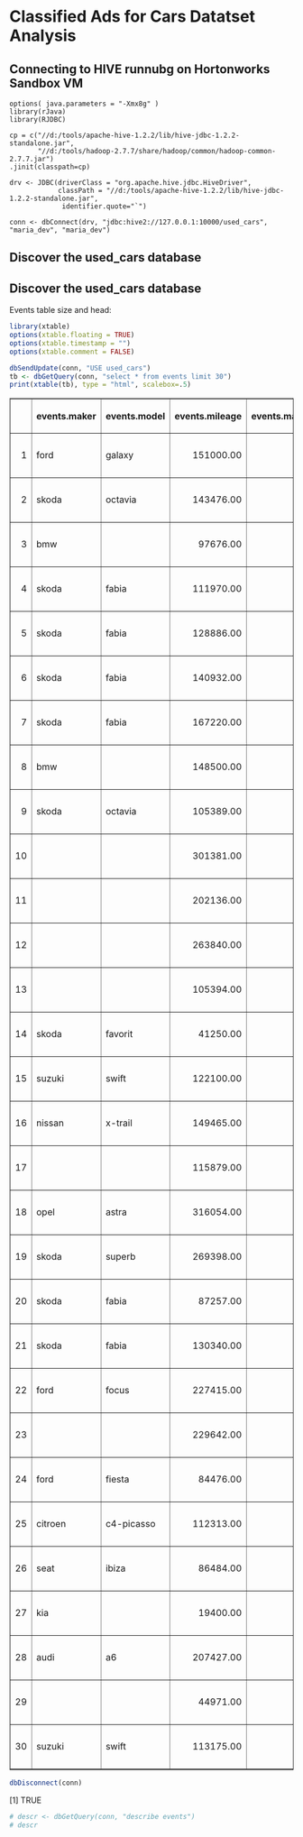 Classified Ads for Cars Datatset Analysis
================

## Connecting to HIVE runnubg on Hortonworks Sandbox VM

    options( java.parameters = "-Xmx8g" )
    library(rJava)
    library(RJDBC)
     
    cp = c("//d:/tools/apache-hive-1.2.2/lib/hive-jdbc-1.2.2-standalone.jar",
           "//d:/tools/hadoop-2.7.7/share/hadoop/common/hadoop-common-2.7.7.jar")
    .jinit(classpath=cp) 
     
    drv <- JDBC(driverClass = "org.apache.hive.jdbc.HiveDriver",
                classPath = "//d:/tools/apache-hive-1.2.2/lib/hive-jdbc-1.2.2-standalone.jar",
                 identifier.quote="`")
     
    conn <- dbConnect(drv, "jdbc:hive2://127.0.0.1:10000/used_cars", "maria_dev", "maria_dev")

## Discover the used\_cars database

## Discover the used\_cars database

Events table size and head:

``` r
library(xtable)
options(xtable.floating = TRUE)
options(xtable.timestamp = "")
options(xtable.comment = FALSE)

dbSendUpdate(conn, "USE used_cars")
tb <- dbGetQuery(conn, "select * from events limit 30")
print(xtable(tb), type = "html", scalebox=.5)
```

<table border="1">

<tr>

<th>

</th>

<th>

events.maker

</th>

<th>

events.model

</th>

<th>

events.mileage

</th>

<th>

events.manufacture\_year

</th>

<th>

events.engine\_displacement

</th>

<th>

events.engine\_power

</th>

<th>

events.body\_type

</th>

<th>

events.color\_slug

</th>

<th>

events.stk\_year

</th>

<th>

events.transmission

</th>

<th>

events.door\_count

</th>

<th>

events.seat\_count

</th>

<th>

events.fuel\_type

</th>

<th>

events.date\_created

</th>

<th>

events.date\_last\_seen

</th>

<th>

events.price\_eur

</th>

</tr>

<tr>

<td align="right">

1

</td>

<td>

ford

</td>

<td>

galaxy

</td>

<td align="right">

151000.00

</td>

<td align="right">

2011.00

</td>

<td align="right">

2000.00

</td>

<td align="right">

103.00

</td>

<td>

</td>

<td>

</td>

<td>

None

</td>

<td>

man

</td>

<td align="right">

5.00

</td>

<td align="right">

7.00

</td>

<td>

diesel

</td>

<td>

2015-11-14 18:10:06.838

</td>

<td>

2016-01-27 20:40:15.463

</td>

<td align="right">

10584.75

</td>

</tr>

<tr>

<td align="right">

2

</td>

<td>

skoda

</td>

<td>

octavia

</td>

<td align="right">

143476.00

</td>

<td align="right">

2012.00

</td>

<td align="right">

2000.00

</td>

<td align="right">

81.00

</td>

<td>

</td>

<td>

</td>

<td>

None

</td>

<td>

man

</td>

<td align="right">

5.00

</td>

<td align="right">

5.00

</td>

<td>

diesel

</td>

<td>

2015-11-14 18:10:06.853

</td>

<td>

2016-01-27 20:40:15.463

</td>

<td align="right">

8882.31

</td>

</tr>

<tr>

<td align="right">

3

</td>

<td>

bmw

</td>

<td>

</td>

<td align="right">

97676.00

</td>

<td align="right">

2010.00

</td>

<td align="right">

1995.00

</td>

<td align="right">

85.00

</td>

<td>

</td>

<td>

</td>

<td>

None

</td>

<td>

man

</td>

<td align="right">

5.00

</td>

<td align="right">

5.00

</td>

<td>

diesel

</td>

<td>

2015-11-14 18:10:06.861

</td>

<td>

2016-01-27 20:40:15.463

</td>

<td align="right">

12065.06

</td>

</tr>

<tr>

<td align="right">

4

</td>

<td>

skoda

</td>

<td>

fabia

</td>

<td align="right">

111970.00

</td>

<td align="right">

2004.00

</td>

<td align="right">

1200.00

</td>

<td align="right">

47.00

</td>

<td>

</td>

<td>

</td>

<td>

None

</td>

<td>

man

</td>

<td align="right">

5.00

</td>

<td align="right">

5.00

</td>

<td>

gasoline

</td>

<td>

2015-11-14 18:10:06.872

</td>

<td>

2016-01-27 20:40:15.463

</td>

<td align="right">

2960.77

</td>

</tr>

<tr>

<td align="right">

5

</td>

<td>

skoda

</td>

<td>

fabia

</td>

<td align="right">

128886.00

</td>

<td align="right">

2004.00

</td>

<td align="right">

1200.00

</td>

<td align="right">

47.00

</td>

<td>

</td>

<td>

</td>

<td>

None

</td>

<td>

man

</td>

<td align="right">

5.00

</td>

<td align="right">

5.00

</td>

<td>

gasoline

</td>

<td>

2015-11-14 18:10:06.88

</td>

<td>

2016-01-27 20:40:15.463

</td>

<td align="right">

2738.71

</td>

</tr>

<tr>

<td align="right">

6

</td>

<td>

skoda

</td>

<td>

fabia

</td>

<td align="right">

140932.00

</td>

<td align="right">

2003.00

</td>

<td align="right">

1200.00

</td>

<td align="right">

40.00

</td>

<td>

</td>

<td>

</td>

<td>

None

</td>

<td>

man

</td>

<td align="right">

5.00

</td>

<td align="right">

5.00

</td>

<td>

gasoline

</td>

<td>

2015-11-14 18:10:06.894

</td>

<td>

2016-01-27 20:40:15.463

</td>

<td align="right">

1628.42

</td>

</tr>

<tr>

<td align="right">

7

</td>

<td>

skoda

</td>

<td>

fabia

</td>

<td align="right">

167220.00

</td>

<td align="right">

2001.00

</td>

<td align="right">

1400.00

</td>

<td align="right">

74.00

</td>

<td>

</td>

<td>

</td>

<td>

None

</td>

<td>

man

</td>

<td align="right">

5.00

</td>

<td align="right">

5.00

</td>

<td>

gasoline

</td>

<td>

2015-11-14 18:10:06.915

</td>

<td>

2016-01-27 20:40:15.463

</td>

<td align="right">

2072.54

</td>

</tr>

<tr>

<td align="right">

8

</td>

<td>

bmw

</td>

<td>

</td>

<td align="right">

148500.00

</td>

<td align="right">

2009.00

</td>

<td align="right">

2000.00

</td>

<td align="right">

130.00

</td>

<td>

</td>

<td>

</td>

<td>

None

</td>

<td>

auto

</td>

<td align="right">

5.00

</td>

<td align="right">

5.00

</td>

<td>

diesel

</td>

<td>

2015-11-14 18:10:06.924

</td>

<td>

2016-01-27 20:40:15.463

</td>

<td align="right">

10547.74

</td>

</tr>

<tr>

<td align="right">

9

</td>

<td>

skoda

</td>

<td>

octavia

</td>

<td align="right">

105389.00

</td>

<td align="right">

2003.00

</td>

<td align="right">

1900.00

</td>

<td align="right">

81.00

</td>

<td>

</td>

<td>

</td>

<td>

None

</td>

<td>

man

</td>

<td align="right">

5.00

</td>

<td align="right">

5.00

</td>

<td>

diesel

</td>

<td>

2015-11-14 18:10:06.936

</td>

<td>

2016-01-27 20:40:15.463

</td>

<td align="right">

4293.12

</td>

</tr>

<tr>

<td align="right">

10

</td>

<td>

</td>

<td>

</td>

<td align="right">

301381.00

</td>

<td align="right">

2002.00

</td>

<td align="right">

1900.00

</td>

<td align="right">

88.00

</td>

<td>

</td>

<td>

</td>

<td>

None

</td>

<td>

man

</td>

<td align="right">

5.00

</td>

<td align="right">

5.00

</td>

<td>

diesel

</td>

<td>

2015-11-14 18:10:06.954

</td>

<td>

2016-01-27 20:40:15.463

</td>

<td align="right">

1332.35

</td>

</tr>

<tr>

<td align="right">

11

</td>

<td>

</td>

<td>

</td>

<td align="right">

202136.00

</td>

<td align="right">

2002.00

</td>

<td align="right">

1400.00

</td>

<td align="right">

55.00

</td>

<td>

</td>

<td>

</td>

<td>

None

</td>

<td>

man

</td>

<td align="right">

5.00

</td>

<td align="right">

5.00

</td>

<td>

gasoline

</td>

<td>

2015-11-14 18:10:06.962

</td>

<td>

2016-01-27 20:40:15.463

</td>

<td align="right">

740.19

</td>

</tr>

<tr>

<td align="right">

12

</td>

<td>

</td>

<td>

</td>

<td align="right">

263840.00

</td>

<td align="right">

1998.00

</td>

<td align="right">

1900.00

</td>

<td align="right">

81.00

</td>

<td>

</td>

<td>

</td>

<td>

None

</td>

<td>

man

</td>

<td align="right">

5.00

</td>

<td align="right">

5.00

</td>

<td>

diesel

</td>

<td>

2015-11-14 18:10:06.993

</td>

<td>

2016-01-27 20:40:15.463

</td>

<td align="right">

999.26

</td>

</tr>

<tr>

<td align="right">

13

</td>

<td>

</td>

<td>

</td>

<td align="right">

105394.00

</td>

<td align="right">

2000.00

</td>

<td align="right">

1360.00

</td>

<td align="right">

55.00

</td>

<td>

</td>

<td>

</td>

<td>

None

</td>

<td>

man

</td>

<td align="right">

3.00

</td>

<td align="right">

5.00

</td>

<td>

gasoline

</td>

<td>

2015-11-14 18:10:07.036

</td>

<td>

2016-01-27 20:40:15.463

</td>

<td align="right">

1665.43

</td>

</tr>

<tr>

<td align="right">

14

</td>

<td>

skoda

</td>

<td>

favorit

</td>

<td align="right">

41250.00

</td>

<td align="right">

1990.00

</td>

<td align="right">

1300.00

</td>

<td align="right">

44.00

</td>

<td>

</td>

<td>

</td>

<td>

None

</td>

<td>

man

</td>

<td align="right">

5.00

</td>

<td align="right">

5.00

</td>

<td>

gasoline

</td>

<td>

2015-11-14 18:10:07.051

</td>

<td>

2016-01-27 20:40:15.463

</td>

<td align="right">

370.10

</td>

</tr>

<tr>

<td align="right">

15

</td>

<td>

suzuki

</td>

<td>

swift

</td>

<td align="right">

122100.00

</td>

<td align="right">

2003.00

</td>

<td align="right">

1000.00

</td>

<td align="right">

39.00

</td>

<td>

</td>

<td>

</td>

<td>

None

</td>

<td>

man

</td>

<td align="right">

5.00

</td>

<td align="right">

5.00

</td>

<td>

gasoline

</td>

<td>

2015-11-14 18:10:07.116

</td>

<td>

2016-01-27 20:40:15.463

</td>

<td align="right">

999.26

</td>

</tr>

<tr>

<td align="right">

16

</td>

<td>

nissan

</td>

<td>

x-trail

</td>

<td align="right">

149465.00

</td>

<td align="right">

2005.00

</td>

<td align="right">

2500.00

</td>

<td align="right">

121.00

</td>

<td>

</td>

<td>

</td>

<td>

None

</td>

<td>

auto

</td>

<td align="right">

5.00

</td>

<td align="right">

5.00

</td>

<td>

gasoline

</td>

<td>

2015-11-14 18:10:07.484

</td>

<td>

2016-01-27 20:40:15.463

</td>

<td align="right">

4811.25

</td>

</tr>

<tr>

<td align="right">

17

</td>

<td>

</td>

<td>

</td>

<td align="right">

115879.00

</td>

<td align="right">

2003.00

</td>

<td align="right">

1900.00

</td>

<td align="right">

88.00

</td>

<td>

</td>

<td>

</td>

<td>

None

</td>

<td>

man

</td>

<td align="right">

5.00

</td>

<td align="right">

5.00

</td>

<td>

diesel

</td>

<td>

2015-11-14 18:10:07.571

</td>

<td>

2016-01-27 20:40:15.463

</td>

<td align="right">

2220.58

</td>

</tr>

<tr>

<td align="right">

18

</td>

<td>

opel

</td>

<td>

astra

</td>

<td align="right">

316054.00

</td>

<td align="right">

2005.00

</td>

<td align="right">

1700.00

</td>

<td align="right">

74.00

</td>

<td>

</td>

<td>

</td>

<td>

None

</td>

<td>

man

</td>

<td align="right">

5.00

</td>

<td align="right">

5.00

</td>

<td>

diesel

</td>

<td>

2015-11-14 18:10:07.585

</td>

<td>

2016-01-27 20:40:15.463

</td>

<td align="right">

2331.61

</td>

</tr>

<tr>

<td align="right">

19

</td>

<td>

skoda

</td>

<td>

superb

</td>

<td align="right">

269398.00

</td>

<td align="right">

2005.00

</td>

<td align="right">

1900.00

</td>

<td align="right">

96.00

</td>

<td>

</td>

<td>

</td>

<td>

None

</td>

<td>

man

</td>

<td align="right">

4.00

</td>

<td align="right">

5.00

</td>

<td>

diesel

</td>

<td>

2015-11-14 18:10:07.599

</td>

<td>

2016-01-27 20:40:15.463

</td>

<td align="right">

4663.21

</td>

</tr>

<tr>

<td align="right">

20

</td>

<td>

skoda

</td>

<td>

fabia

</td>

<td align="right">

87257.00

</td>

<td align="right">

2008.00

</td>

<td align="right">

1200.00

</td>

<td align="right">

44.00

</td>

<td>

</td>

<td>

</td>

<td>

None

</td>

<td>

man

</td>

<td align="right">

5.00

</td>

<td align="right">

5.00

</td>

<td>

gasoline

</td>

<td>

2015-11-14 18:10:07.627

</td>

<td>

2016-01-27 20:40:15.463

</td>

<td align="right">

4219.10

</td>

</tr>

<tr>

<td align="right">

21

</td>

<td>

skoda

</td>

<td>

fabia

</td>

<td align="right">

130340.00

</td>

<td align="right">

2001.00

</td>

<td align="right">

1400.00

</td>

<td align="right">

50.00

</td>

<td>

</td>

<td>

</td>

<td>

None

</td>

<td>

man

</td>

<td align="right">

5.00

</td>

<td align="right">

5.00

</td>

<td>

gasoline

</td>

<td>

2015-11-14 18:10:07.638

</td>

<td>

2016-01-27 20:40:15.463

</td>

<td align="right">

2442.64

</td>

</tr>

<tr>

<td align="right">

22

</td>

<td>

ford

</td>

<td>

focus

</td>

<td align="right">

227415.00

</td>

<td align="right">

2002.00

</td>

<td align="right">

1800.00

</td>

<td align="right">

85.00

</td>

<td>

</td>

<td>

</td>

<td>

None

</td>

<td>

man

</td>

<td align="right">

5.00

</td>

<td align="right">

5.00

</td>

<td>

diesel

</td>

<td>

2015-11-14 18:10:07.648

</td>

<td>

2016-01-27 20:40:15.463

</td>

<td align="right">

2146.56

</td>

</tr>

<tr>

<td align="right">

23

</td>

<td>

</td>

<td>

</td>

<td align="right">

229642.00

</td>

<td align="right">

2002.00

</td>

<td align="right">

1900.00

</td>

<td align="right">

75.00

</td>

<td>

</td>

<td>

</td>

<td>

None

</td>

<td>

man

</td>

<td align="right">

5.00

</td>

<td align="right">

5.00

</td>

<td>

diesel

</td>

<td>

2015-11-14 18:10:07.672

</td>

<td>

2016-01-27 20:40:15.463

</td>

<td align="right">

2220.58

</td>

</tr>

<tr>

<td align="right">

24

</td>

<td>

ford

</td>

<td>

fiesta

</td>

<td align="right">

84476.00

</td>

<td align="right">

1997.00

</td>

<td align="right">

1300.00

</td>

<td align="right">

44.00

</td>

<td>

</td>

<td>

</td>

<td>

None

</td>

<td>

man

</td>

<td align="right">

5.00

</td>

<td align="right">

5.00

</td>

<td>

gasoline

</td>

<td>

2015-11-14 18:10:07.683

</td>

<td>

2016-01-27 20:40:15.463

</td>

<td align="right">

740.19

</td>

</tr>

<tr>

<td align="right">

25

</td>

<td>

citroen

</td>

<td>

c4-picasso

</td>

<td align="right">

112313.00

</td>

<td align="right">

2007.00

</td>

<td align="right">

1700.00

</td>

<td align="right">

92.00

</td>

<td>

</td>

<td>

</td>

<td>

None

</td>

<td>

man

</td>

<td align="right">

5.00

</td>

<td align="right">

7.00

</td>

<td>

gasoline

</td>

<td>

2015-11-14 18:10:07.694

</td>

<td>

2016-01-27 20:40:15.463

</td>

<td align="right">

7105.85

</td>

</tr>

<tr>

<td align="right">

26

</td>

<td>

seat

</td>

<td>

ibiza

</td>

<td align="right">

86484.00

</td>

<td align="right">

2007.00

</td>

<td align="right">

1200.00

</td>

<td align="right">

51.00

</td>

<td>

</td>

<td>

</td>

<td>

None

</td>

<td>

man

</td>

<td align="right">

5.00

</td>

<td align="right">

5.00

</td>

<td>

gasoline

</td>

<td>

2015-11-14 18:10:07.729

</td>

<td>

2016-01-27 20:40:15.463

</td>

<td align="right">

3700.96

</td>

</tr>

<tr>

<td align="right">

27

</td>

<td>

kia

</td>

<td>

</td>

<td align="right">

19400.00

</td>

<td align="right">

2014.00

</td>

<td align="right">

1400.00

</td>

<td align="right">

73.00

</td>

<td>

</td>

<td>

</td>

<td>

None

</td>

<td>

man

</td>

<td align="right">

5.00

</td>

<td align="right">

5.00

</td>

<td>

gasoline

</td>

<td>

2015-11-14 18:10:07.742

</td>

<td>

2016-01-27 20:40:15.463

</td>

<td align="right">

10917.84

</td>

</tr>

<tr>

<td align="right">

28

</td>

<td>

audi

</td>

<td>

a6

</td>

<td align="right">

207427.00

</td>

<td align="right">

2007.00

</td>

<td align="right">

2700.00

</td>

<td align="right">

132.00

</td>

<td>

</td>

<td>

</td>

<td>

None

</td>

<td>

auto

</td>

<td align="right">

5.00

</td>

<td align="right">

5.00

</td>

<td>

diesel

</td>

<td>

2015-11-14 18:10:07.751

</td>

<td>

2016-01-27 20:40:15.463

</td>

<td align="right">

8882.31

</td>

</tr>

<tr>

<td align="right">

29

</td>

<td>

</td>

<td>

</td>

<td align="right">

44971.00

</td>

<td align="right">

2011.00

</td>

<td align="right">

1400.00

</td>

<td align="right">

54.00

</td>

<td>

</td>

<td>

</td>

<td>

None

</td>

<td>

man

</td>

<td align="right">

5.00

</td>

<td align="right">

5.00

</td>

<td>

gasoline

</td>

<td>

2015-11-14 18:10:07.761

</td>

<td>

2016-01-27 20:40:15.463

</td>

<td align="right">

6291.64

</td>

</tr>

<tr>

<td align="right">

30

</td>

<td>

suzuki

</td>

<td>

swift

</td>

<td align="right">

113175.00

</td>

<td align="right">

2013.00

</td>

<td align="right">

1600.00

</td>

<td align="right">

100.00

</td>

<td>

</td>

<td>

</td>

<td>

None

</td>

<td>

man

</td>

<td align="right">

3.00

</td>

<td align="right">

4.00

</td>

<td>

gasoline

</td>

<td>

2015-11-14 18:10:07.784

</td>

<td>

2016-01-27 20:40:15.463

</td>

<td align="right">

7401.92

</td>

</tr>

</table>

``` r
dbDisconnect(conn)
```

\[1\] TRUE

``` r
# descr <- dbGetQuery(conn, "describe events")
# descr
```
